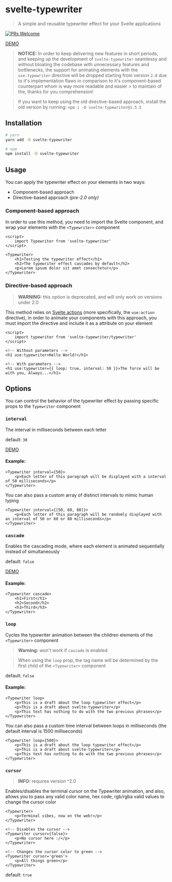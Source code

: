 # svelte-typewriter
> A simple and reusable typewriter effect for your Svelte applications

[![PRs Welcome](https://img.shields.io/badge/PRs-welcome-brightgreen.svg)](http://makeapullrequest.com)

[DEMO](https://svelte.dev/repl/9dfb73bfa9b34aeea4740fa23f5cde8a?version=3.14.1)

> **NOTICE:** In order to keep delivering new features in short periods, and keeping up the development of
> `svelte-typewriter` seamlessy and without bloating the codebase with unnecessary features and bottlenecks, the
> support for animating elements with the `use:typewriter` directive will be dropped starting from version `2.0` due
> to it's implementation flaws in comparison to it's component-based counterpart whom is way more readable and easier > to maintain of the, thanks for you comprehension!

> If you want to keep using the old directive-based approach, install the old version by running: `npm i -D svelte-typewriter@1.5.5`

## Installation

```bash
# yarn
yarn add -D svelte-typewriter

# npm
npm install -D svelte-typewriter
```

## Usage

You can apply the typewriter effect on your elements in two ways:

- Component-based approach
- Directive-based approach *(pre-2.0 only)*

### Component-based approach

In order to use this method, you need to import the Svelte component, and wrap your elements with the `<Typewriter>` component

```svelte
<script>
	import Typewriter from 'svelte-typewriter'
</script>

<Typewriter>
	<h1>Testing the typewriter effect</h1>
	<h2>The typewriter effect cascades by default</h2>
	<p>Lorem ipsum dolor sit amet consectetur</p>
</Typewriter>
```

### Directive-based approach

> **WARNING:** this option is deprecated, and will only work on versions under 2.0

This method relies on [Svelte actions](https://svelte.dev/docs#use_action) (more specifically, the `use:action` directive), in order to animate your components with this approach, you must import the directive and include it as a attribute on your element

```svelte
<script>
	import typewriter from 'svelte-typewriter/typewriter'
</script>

<!-- Without parameters -->
<h1 use:typewriter>Hello World!</h1>

<!-- With parameters -->
<h1 use:typewriter={{ loop: true, interval: 50 }}>The force will be with you, Always...</h1>
```

## Options

You can control the behavior of the typewriter effect by passing specific props to the `Typewriter` component

### `interval`

The interval in milliseconds between each letter

default: `30`

[DEMO](https://svelte.dev/repl/eb6caec159cf454b8f2bc98f3444fa8c?version=3.14.1)

#### Example:

```svelte
<Typewriter interval={50}>
	<p>Each letter of this paragraph will be displayed with a interval of 50 milliseconds</p>
</Typewriter>
```

You can also pass a custom array of distinct intervals to mimic human typing

```svelte
<Typewriter interval={[50, 60, 80]}>
	<p>Each letter of this paragraph will be randomly displayed with an interval of 50 or 60 or 80 milliseconds</p>
</Typewriter>
```

### `cascade`

Enables the cascading mode, where each element is animated sequentially instead of simultaneously

default: `false`

[DEMO](https://svelte.dev/repl/9ddb89942e954a2a90b553356952ff46?version=3.14.1)

#### Example:

```svelte
<Typewriter cascade>
	<h1>First</h1>
	<h2>Second</h2>
	<h3>Third</h3>
</Typewriter>
```

### `loop`

Cycles the typewriter animation between the children elements of the `<Typewriter>` component

> **Warning:** won't work if `cascade` is enabled

> When using the `loop` prop, the tag name will be determined by the first child of the `<Typewriter>` component

default: `false`

#### Example:

```svelte
<Typewriter loop>
	<p>This is a draft about the loop typewriter effect</p>
	<p>This is a draft about svelte-typewriter</p>
	<p>This text has nothing to do with the two previous phrases</p>
</Typewriter>
```

You can also pass a custom time interval between loops in milliseconds (the default interval is 1500 milliseconds)

```svelte
<Typewriter loop={500}>
	<p>This is a draft about the loop typewriter effect</p>
	<p>This is a draft about svelte-typewriter</p>
	<p>This text has nothing to do with the two previous phrases</p>
</Typewriter>
```


### `cursor`

> **INFO:** requires version ^2.0

Enables/disables the terminal cursor on the Typewriter animation, and also, allows you to pass any valid color name, hex code, rgb/rgba valid values to change the cursor color

```svelte
<Typewriter>
	<p>Terminal vibes, now on the web!</p>
</Typewriter>

<!-- Disables the cursor -->
<Typewriter cursor={false}>
	<p>No cursor here :/</p>
</Typewriter>

<!-- Changes the cursor color to green -->
<Typewriter cursor='green'>
	<p>All things green</p>
</Typewriter>
```

default: `true`
